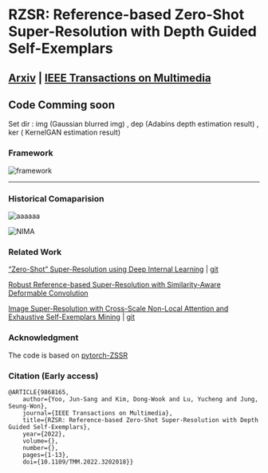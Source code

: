 # RZSR: Reference-based Zero-Shot Super-Resolution with Depth Guided Self-Exemplars

## [Arxiv](https://arxiv.org/abs/2208.11313) | [IEEE Transactions on Multimedia](https://ieeexplore.ieee.org/document/9868165)

## Code Comming soon

Set dir : img (Gaussian blurred img) , dep (Adabins depth estimation result) , ker ( KernelGAN estimation result)

### Framework
![framework](https://user-images.githubusercontent.com/37012124/187117833-38ad62e7-cd89-4166-a2b0-6767082b1016.png)

---
### Historical Comaparision
![aaaaaa](https://user-images.githubusercontent.com/37012124/154197375-8e7b42ed-abbc-4067-925f-f325d5fbf27b.png)

![NIMA](https://user-images.githubusercontent.com/37012124/154197367-abb6d02a-88a2-4c98-ba94-b12e688462d8.png)

### Related Work
[“Zero-Shot” Super-Resolution using Deep Internal Learning](https://openaccess.thecvf.com/content_cvpr_2018/papers/Shocher_Zero-Shot_Super-Resolution_Using_CVPR_2018_paper.pdf) | [git](https://github.com/assafshocher/ZSSR)

[Robust Reference-based Super-Resolution
with Similarity-Aware Deformable Convolution](https://openaccess.thecvf.com/content_CVPR_2020/papers/Shim_Robust_Reference-Based_Super-Resolution_With_Similarity-Aware_Deformable_Convolution_CVPR_2020_paper.pdf)

[Image Super-Resolution with Cross-Scale Non-Local Attention
and Exhaustive Self-Exemplars Mining](https://openaccess.thecvf.com/content_CVPR_2020/papers/Mei_Image_Super-Resolution_With_Cross-Scale_Non-Local_Attention_and_Exhaustive_Self-Exemplars_Mining_CVPR_2020_paper.pdf) | [git](https://github.com/SHI-Labs/Cross-Scale-Non-Local-Attention)

### Acknowledgment
The code is based on [pytorch-ZSSR](https://github.com/HarukiYqM/pytorch-ZSSR)

### Citation (Early access)
```
@ARTICLE{9868165,
    author={Yoo, Jun-Sang and Kim, Dong-Wook and Lu, Yucheng and Jung, Seung-Won},
    journal={IEEE Transactions on Multimedia}, 
    title={RZSR: Reference-based Zero-Shot Super-Resolution with Depth Guided Self-Exemplars}, 
    year={2022},
    volume={},
    number={},
    pages={1-13},
    doi={10.1109/TMM.2022.3202018}}
```
